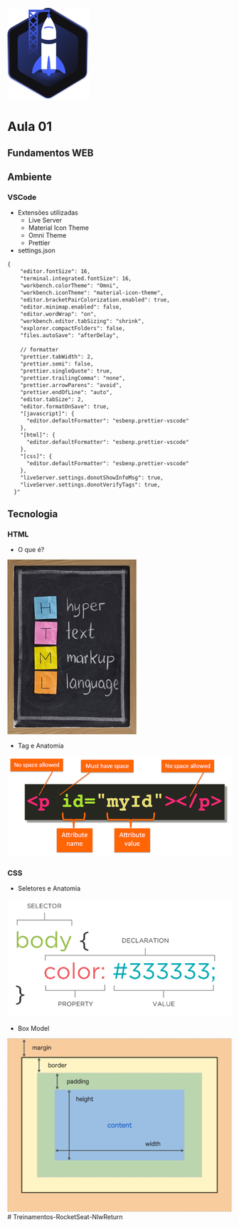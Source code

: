 ![LogoRocketSeat](/images/RocketSeat.svg)

# Aula 01

## Fundamentos WEB

## Ambiente

### VSCode
* Extensões utilizadas
  * Live Server
  * Material Icon Theme
  * Omni Theme
  * Prettier
* settings.json

``` 
{
    "editor.fontSize": 16,
    "terminal.integrated.fontSize": 16,
    "workbench.colorTheme": "Omni",
    "workbench.iconTheme": "material-icon-theme",
    "editor.bracketPairColorization.enabled": true,
    "editor.minimap.enabled": false,
    "editor.wordWrap": "on",
    "workbench.editor.tabSizing": "shrink",
    "explorer.compactFolders": false,
    "files.autoSave": "afterDelay",
  
    // formatter
    "prettier.tabWidth": 2,
    "prettier.semi": false,
    "prettier.singleQuote": true,
    "prettier.trailingComma": "none",
    "prettier.arrowParens": "avoid",
    "prettier.endOfLine": "auto",
    "editor.tabSize": 2,
    "editor.formatOnSave": true,
    "[javascript]": {
      "editor.defaultFormatter": "esbenp.prettier-vscode"
    },
    "[html]": {
      "editor.defaultFormatter": "esbenp.prettier-vscode"
    },
    "[css]": {
      "editor.defaultFormatter": "esbenp.prettier-vscode"
    },
    "liveServer.settings.donotShowInfoMsg": true,
    "liveServer.settings.donotVerifyTags": true,
  }"
  ```

## Tecnologia

### HTML
* O que é?

<img src="images/HTML.png">

* Tag e Anatomia

<img src="images/Tag.png">


### CSS

* Seletores e Anatomia

<img src="images/CSS.png">

* Box Model

<img src="images/BoxModel.png"># Treinamentos-RocketSeat-NlwReturn
